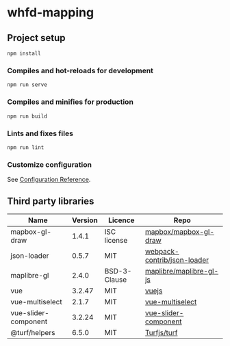 # whfd-mapping

## Project setup
```
npm install
```

### Compiles and hot-reloads for development
```
npm run serve
```

### Compiles and minifies for production
```
npm run build
```

### Lints and fixes files
```
npm run lint
```

### Customize configuration
See [Configuration Reference](https://cli.vuejs.org/config/).

## Third party libraries
| Name                 | Version | Licence      | Repo                                                                          |
| -------------------- | ------- | ------------ | ----------------------------------------------------------------------------- |
| mapbox-gl-draw       | 1.4.1   | ISC license  | [mapbox/mapbox-gl-draw](https://github.com/mapbox/mapbox-gl-draw)             |
| json-loader          | 0.5.7   | MIT          | [webpack-contrib/json-loader](https://github.com/webpack-contrib/json-loader) |
| maplibre-gl          | 2.4.0   | BSD-3-Clause | [maplibre/maplibre-gl-js](https://github.com/maplibre/maplibre-gl-js)         |
| vue                  | 3.2.47  | MIT          | [vuejs](https://github.com/vuejs)                                             |
| vue-multiselect      | 2.1.7   | MIT          | [vue-multiselect](https://github.com/shentao/vue-multiselect)                 |
| vue-slider-component | 3.2.24  | MIT          | [vue-slider-component](https://github.com/NightCatSama/vue-slider-component)  |
| @turf/helpers        | 6.5.0   | MIT          | [Turfjs/turf](https://github.com/Turfjs/turf)                                 |
